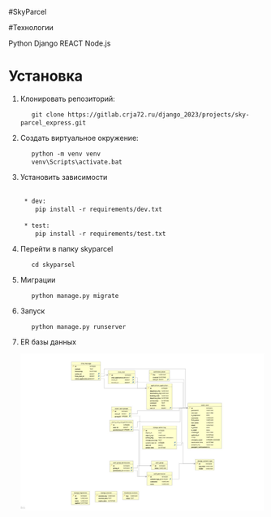 #SkyParcel



#Технологии

Python 
Django 
REACT
Node.js

# Установка


1. Клонировать репозиторий:

   ```shell
      git clone https://gitlab.crja72.ru/django_2023/projects/sky-parcel_express.git
   ```
2. Создать виртуальное окружение:

   ```shell
      python -m venv venv
      venv\Scripts\activate.bat
   ```
   
3. Установить зависимости

   ```shell
       
    * dev:
       pip install -r requirements/dev.txt

    * test:
       pip install -r requirements/test.txt
   ```
   
4. Перейти в папку skyparcel

   ```shell
      cd skyparsel
   ```

5. Миграции

   ```shell
      python manage.py migrate
   ```

6. Запуск

   ```shell
      python manage.py runserver
   ```
   
7. ER базы данных
   
     ![ER базы данных](ER.jpg)
